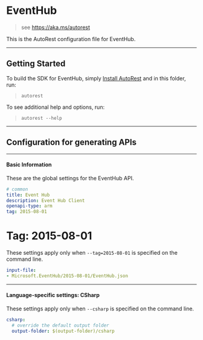 # EventHub
    
> see https://aka.ms/autorest

This is the AutoRest configuration file for EventHub.



---
## Getting Started 
To build the SDK for EventHub, simply [Install AutoRest](https://aka.ms/autorest/install) and in this folder, run:

> `autorest`

To see additional help and options, run:

> `autorest --help`
---

## Configuration for generating APIs


---
#### Basic Information 
These are the global settings for the EventHub API.

``` yaml
# common 
title: Event Hub
description: Event Hub Client
openapi-type: arm
tag: 2015-08-01

```


# Tag: 2015-08-01

These settings apply only when `--tag=2015-08-01` is specified on the command line.

``` yaml $(tag) == '2015-08-01'
input-file:
- Microsoft.EventHub/2015-08-01/EventHub.json

```


---
#### Language-specific settings: CSharp

These settings apply only when `--csharp` is specified on the command line.

``` yaml $(csharp)
csharp:
  # override the default output folder
  output-folder: $(output-folder)/csharp
```

